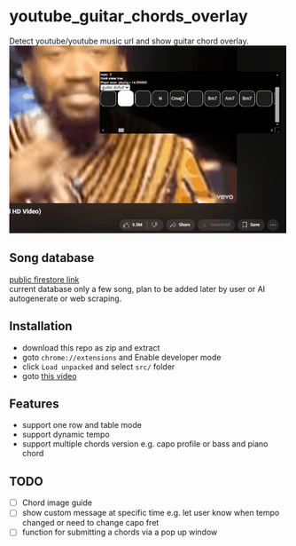 # youtube_guitar_chords_overlay
Detect youtube/youtube music url and show guitar chord overlay.\
![example](assets/example.gif)


## Song database
[public firestore link](https://firestore.googleapis.com/v1/projects/guitar-chords-873b9/databases/(default)/documents/guitar-chords/)  
current database only a few song, plan to be added later by user or AI autogenerate or web scraping.


## Installation
- download this repo as zip and extract
- goto `chrome://extensions` and Enable developer mode
- click `Load unpacked` and select `src/` folder
- goto [this video](https://www.youtube.com/watch?v=hTWKbfoikeg)

## Features
- support one row and table mode
- support dynamic tempo
- support multiple chords version e.g. capo profile or bass and piano chord


## TODO
- [ ] Chord image guide
- [ ] show custom message at specific time e.g. let user know when tempo changed or need to change capo fret
- [ ] function for submitting a chords via a pop up window
